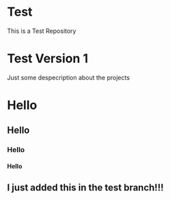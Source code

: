 # Test
This is a Test Repository

# Test Version 1
Just some despecription about the projects


# Hello
## Hello
### Hello
#### Hello


## I just added this in the test branch!!!
